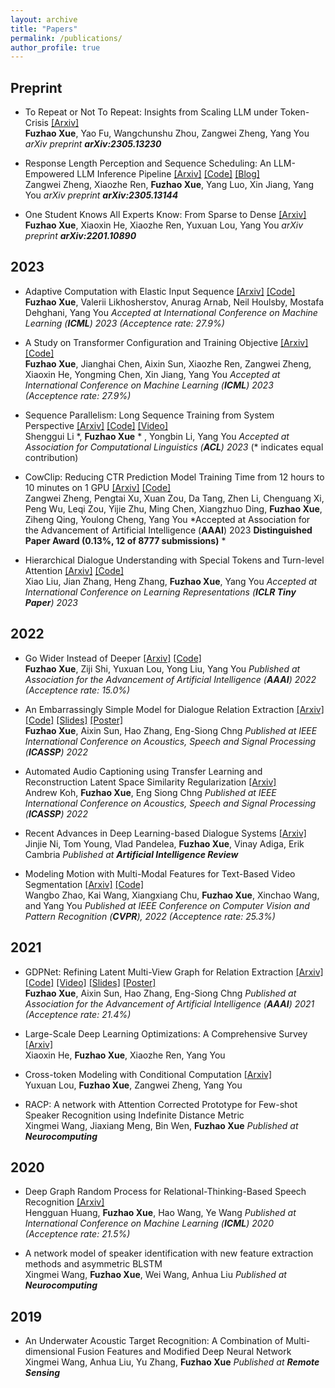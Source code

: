 ```yaml
---
layout: archive
title: "Papers"
permalink: /publications/
author_profile: true
---
```




## Preprint

* To Repeat or Not To Repeat: Insights from Scaling LLM under Token-Crisis [[Arxiv]](https://arxiv.org/abs/2305.13230) \
  **Fuzhao Xue**, Yao Fu, Wangchunshu Zhou, Zangwei Zheng, Yang You
  *arXiv preprint **arXiv:2305.13230***

* Response Length Perception and Sequence Scheduling: An LLM-Empowered LLM Inference Pipeline [[Arxiv]](https://arxiv.org/abs/2305.13144) [[Code]](https://github.com/zhengzangw/Sequence-Scheduling) [[Blog]](https://zhengzangw.github.io/blogs/seqsch/) \
  Zangwei Zheng, Xiaozhe Ren, **Fuzhao Xue**, Yang Luo, Xin Jiang, Yang You
  *arXiv preprint **arXiv:2305.13144***

* One Student Knows All Experts Know: From Sparse to Dense [[Arxiv]](https://arxiv.org/abs/2201.10890)  \
  **Fuzhao Xue**, Xiaoxin He, Xiaozhe Ren, Yuxuan Lou, Yang You
  *arXiv preprint **arXiv:2201.10890***


## 2023

* Adaptive Computation with Elastic Input Sequence [[Arxiv]](https://arxiv.org/abs/2301.13195) [[Code]](https://github.com/google-research/scenic/tree/main/scenic/projects/adatape) \
  **Fuzhao Xue**, Valerii Likhosherstov, Anurag Arnab, Neil Houlsby, Mostafa Dehghani, Yang You
  *Accepted at International Conference on Machine Learning (**ICML**) 2023 (Acceptence rate: 27.9%)*
  
* A Study on Transformer Configuration and Training Objective [[Arxiv]](https://arxiv.org/abs/2205.10505) [[Code]](https://xuefuzhao.notion.site/What-is-the-relationship-between-training-objective-and-transformer-scaling-21bed80094734a0f970ec78df0e520e6) \
  **Fuzhao Xue**, Jianghai Chen, Aixin Sun, Xiaozhe Ren, Zangwei Zheng, Xiaoxin He, Yongming Chen, Xin Jiang, Yang You
  *Accepted at International Conference on Machine Learning (**ICML**) 2023 (Acceptence rate: 27.9%)*

* Sequence Parallelism: Long Sequence Training from System Perspective [[Arxiv]](https://arxiv.org/abs/2105.13120) [[Code]](https://github.com/google-research/scenic/tree/main/scenic/projects/adatape) [[Video]](https://www.youtube.com/watch?v=HLLVKb7Cszs)  \
  Shenggui Li \*, **Fuzhao Xue** * , Yongbin Li, Yang You
  *Accepted at Association for Computational Linguistics (**ACL**) 2023*  (\* indicates equal contribution)

* CowClip: Reducing CTR Prediction Model Training Time from 12 hours to 10 minutes on 1 GPU [[Arxiv]](https://arxiv.org/abs/2204.06240) [[Code]](https://github.com/bytedance/LargeBatchCTR)  \
  Zangwei Zheng, Pengtai Xu, Xuan Zou, Da Tang, Zhen Li, Chenguang Xi, Peng Wu, Leqi Zou, Yijie Zhu, Ming Chen, Xiangzhuo Ding, **Fuzhao Xue**, Ziheng Qing, Youlong Cheng, Yang You
  *Accepted at Association for the Advancement of Artificial Intelligence (**AAAI**) 2023 **Distinguished Paper Award (0.13%, 12 of 8777 submissions)**  *
 
* Hierarchical Dialogue Understanding with Special Tokens and Turn-level Attention [[Arxiv]](https://arxiv.org/abs/2305.00262) [[Code]](https://github.com/ShawX825/HiDialog)  \
  Xiao Liu, Jian Zhang, Heng Zhang, **Fuzhao Xue**, Yang You
  *Accepted at International Conference on Learning Representations (**ICLR Tiny Paper**) 2023*


## 2022

* Go Wider Instead of Deeper [[Arxiv]](https://arxiv.org/abs/2107.11817) [[Code]](https://github.com/XueFuzhao/WideNet_Code)  \
  **Fuzhao Xue**, Ziji Shi, Yuxuan Lou, Yong Liu, Yang You
  *Published at Association for the Advancement of Artificial Intelligence (**AAAI**) 2022 (Acceptence rate: 15.0%)*
 
* An Embarrassingly Simple Model for Dialogue Relation Extraction [[Arxiv]](http://arxiv.org/abs/2012.13873) [[Code]](https://github.com/XueFuzhao/SimpleRE.git) [[Slides]](https://26hzhang.github.io/files/SimpleRE-slides.pdf) [[Poster]](https://26hzhang.github.io/files/SimpleRE-poster.pdf) \
  **Fuzhao Xue**, Aixin Sun, Hao Zhang, Eng-Siong Chng
  *Published at IEEE International Conference on Acoustics, Speech and Signal Processing (**ICASSP**) 2022*

* Automated Audio Captioning using Transfer Learning and Reconstruction Latent Space Similarity Regularization [[Arxiv]](https://arxiv.org/abs/2108.04692)  \
  Andrew Koh, **Fuzhao Xue**, Eng Siong Chng
  *Published at IEEE International Conference on Acoustics, Speech and Signal Processing (**ICASSP**) 2022*
  
* Recent Advances in Deep Learning-based Dialogue Systems [[Arxiv]](https://arxiv.org/abs/2105.04387)  \
  Jinjie Ni, Tom Young, Vlad Pandelea, **Fuzhao Xue**, Vinay Adiga, Erik Cambria
  *Published at **Artificial Intelligence Review***

* Modeling Motion with Multi-Modal Features for Text-Based Video Segmentation [[Arxiv]](https://arxiv.org/pdf/2204.02547) [[Code]](https://github.com/kaiwang960112/2022CVPR-MMMMTBVS) \
  Wangbo Zhao, Kai Wang, Xiangxiang Chu, **Fuzhao Xue**, Xinchao Wang, and Yang You
  *Published at IEEE Conference on Computer Vision and Pattern Recognition (**CVPR**), 2022 (Acceptence rate: 25.3%)*


## 2021

* GDPNet: Refining Latent Multi-View Graph for Relation Extraction [[Arxiv]](https://arxiv.org/abs/2012.06780) [[Code]](https://github.com/XueFuzhao/GDPNet) [[Video]](https://slideslive.com/38948289/gdpnet-refining-latent-multiview-graph-for-relation-extraction) [[Slides]](https://26hzhang.github.io/files/GDPNet-slides.pdf) [[Poster]](https://26hzhang.github.io/files/GDPNet-poster.pdf) \
  **Fuzhao Xue**, Aixin Sun, Hao Zhang, Eng-Siong Chng
  *Published at Association for the Advancement of Artificial Intelligence (**AAAI**) 2021 (Acceptence rate: 21.4%)*
  
* Large-Scale Deep Learning Optimizations: A Comprehensive Survey [[Arxiv]](https://arxiv.org/abs/2111.00856)  \
  Xiaoxin He, **Fuzhao Xue**, Xiaozhe Ren, Yang You
  
* Cross-token Modeling with Conditional Computation [[Arxiv]](https://arxiv.org/abs/2109.02008)  \
  Yuxuan Lou, **Fuzhao Xue**, Zangwei Zheng, Yang You
  
* RACP: A network with Attention Corrected Prototype for Few-shot Speaker Recognition using Indefinite Distance Metric  \
  Xingmei Wang, Jiaxiang Meng, Bin Wen, **Fuzhao Xue**
  *Published at **Neurocomputing***


## 2020
* Deep Graph Random Process for Relational-Thinking-Based Speech Recognition [[Arxiv]](https://arxiv.org/abs/2007.02126)   \
  Hengguan Huang, **Fuzhao Xue**, Hao Wang, Ye Wang
  *Published at International Conference on Machine Learning (**ICML**) 2020 (Acceptence rate: 21.5%)*

* A network model of speaker identification with new feature extraction methods and asymmetric BLSTM  
  Xingmei Wang, **Fuzhao Xue**, Wei Wang, Anhua Liu
  *Published at **Neurocomputing***


## 2019
* An Underwater Acoustic Target Recognition: A Combination of Multi-dimensional Fusion Features and Modified Deep Neural Network  
  Xingmei Wang, Anhua Liu, Yu Zhang, **Fuzhao Xue**
  *Published at **Remote Sensing***
